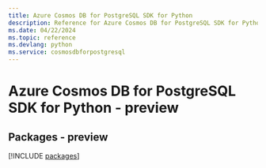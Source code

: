 ```yaml
---
title: Azure Cosmos DB for PostgreSQL SDK for Python
description: Reference for Azure Cosmos DB for PostgreSQL SDK for Python
ms.date: 04/22/2024
ms.topic: reference
ms.devlang: python
ms.service: cosmosdbforpostgresql
---
```

# Azure Cosmos DB for PostgreSQL SDK for Python - preview
## Packages - preview
[!INCLUDE [packages](cosmos-db-for-postgresql-index.md)]